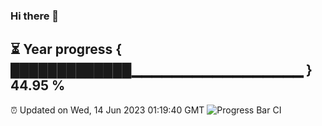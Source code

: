 ### Hi there 👋
⏳ Year progress { █████████████▁▁▁▁▁▁▁▁▁▁▁▁▁▁▁▁▁ } 44.95 %
---
⏰ Updated on Wed, 14 Jun 2023 01:19:40 GMT
![Progress Bar CI](https://github.com/liununu/liununu/workflows/Progress%20Bar%20CI/badge.svg)
